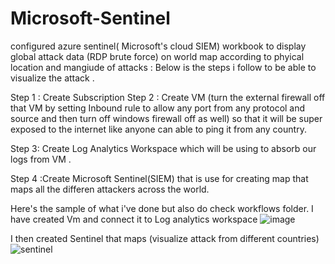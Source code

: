 # Microsoft-Sentinel
configured azure sentinel( Microsoft's cloud SIEM) workbook to display global attack data (RDP brute force) on world map according to phyical location and mangiude of attacks : Below is the steps i follow to be able to visualize the attack  .

Step 1 : Create Subscription
Step 2  : Create VM (turn the external firewall off  that VM by setting Inbound rule to allow any port from any protocol and source and then turn off windows firewall off as well) so that it will be super exposed to the internet like anyone can able to ping it from any country.

Step 3: Create Log Analytics Workspace which will be using to absorb our logs from VM .

Step 4 :Create Microsoft Sentinel(SIEM) that is use for creating map that maps all the differen attackers across the world.

Here's the sample of what i've done but also do check workflows folder.
I have created Vm and connect it to Log analytics workspace
![image](https://user-images.githubusercontent.com/63658710/166250051-49e1bd5c-1082-4256-b7d1-e8c82261ec4e.png)

I then created Sentinel that maps (visualize attack from different countries)
![sentinel](https://user-images.githubusercontent.com/63658710/166250122-5fbdaffe-557b-4994-a862-a2ed3248600d.PNG)


